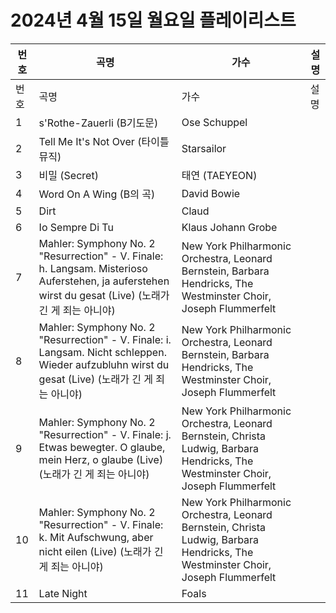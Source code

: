 # 2024년 4월 15일 월요일 플레이리스트

| 번호 | 곡명 | 가수 | 설명 |
|------|------|------|------|
| 번호 | 곡명 | 가수 | 설명 |
| 1 | s'Rothe-Zauerli (B기도문) | Ose Schuppel |  |
| 2 | Tell Me It's Not Over (타이틀 뮤직) | Starsailor |  |
| 3 | 비밀 (Secret) | 태연 (TAEYEON) |  |
| 4 | Word On A Wing (B의 곡) | David Bowie |  |
| 5 | Dirt | Claud |  |
| 6 | Io Sempre Di Tu | Klaus Johann Grobe |  |
| 7 | Mahler: Symphony No. 2 "Resurrection" - V. Finale: h. Langsam. Misterioso Auferstehen, ja auferstehen wirst du gesat (Live) (노래가 긴 게 죄는 아니야) | New York Philharmonic Orchestra, Leonard Bernstein, Barbara Hendricks, The Westminster Choir, Joseph Flummerfelt |  |
| 8 | Mahler: Symphony No. 2 "Resurrection" - V. Finale: i. Langsam. Nicht schleppen. Wieder aufzubluhn wirst du gesat (Live) (노래가 긴 게 죄는 아니야) | New York Philharmonic Orchestra, Leonard Bernstein, Barbara Hendricks, The Westminster Choir, Joseph Flummerfelt |  |
| 9 | Mahler: Symphony No. 2 "Resurrection" - V. Finale: j. Etwas bewegter. O glaube, mein Herz, o glaube (Live) (노래가 긴 게 죄는 아니야) | New York Philharmonic Orchestra, Leonard Bernstein, Christa Ludwig, Barbara Hendricks, The Westminster Choir, Joseph Flummerfelt |  |
| 10 | Mahler: Symphony No. 2 "Resurrection" - V. Finale: k. Mit Aufschwung, aber nicht eilen (Live) (노래가 긴 게 죄는 아니야) | New York Philharmonic Orchestra, Leonard Bernstein, Christa Ludwig, Barbara Hendricks, The Westminster Choir, Joseph Flummerfelt |  |
| 11 | Late Night | Foals |  |

